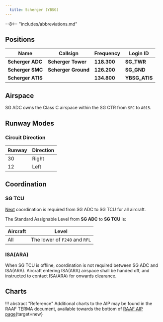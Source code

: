 ```yaml
---
  title: Scherger (YBSG)
---
```


--8<-- "includes/abbreviations.md"

## Positions

| Name               | Callsign       | Frequency        | Login ID              |
| ------------------ | -------------- | ---------------- | --------------------------------------|
| **Scherger ADC**    | **Scherger Tower**  | **118.300**         | **SG_TWR**        |
| **Scherger SMC**    | **Scherger Ground**  | **126.200**      | **SG_GND**        |
| **Scherger ATIS**    |   | **134.800**         | **YBSG_ATIS**       |

## Airspace
SG ADC owns the Class C airspace within the SG CTR from `SFC` to `A015`.

## Runway Modes
### Circuit Direction
| Runway | Direction |
| ------ | ----------|
| 30     | Right  |
| 12     | Left |

## Coordination
### SG TCU
[Next](../../controller-skills/coordination.md#next) coordination is required from SG ADC to SG TCU for all aircraft.

The Standard Assignable Level from **SG ADC** to **SG TCU** is:

| Aircraft | Level |
| ------- | ------- |
| All | The lower of `F240` and `RFL` |

### ISA(ARA)
When SG TCU is offline, coordination is not required between SG ADC and ISA(ARA). Aircraft entering ISA(ARA) airspace shall be handed off, and instructed to contact ISA(ARA) for onwards clearance.

## Charts
!!! abstract "Reference"
    Additional charts to the AIP may be found in the RAAF TERMA document, available towards the bottom of [RAAF AIP page](https://ais-af.airforce.gov.au/australian-aip){target=new}
